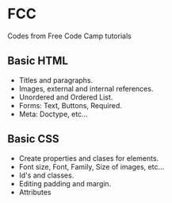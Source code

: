 # FCC
Codes from Free Code Camp tutorials

## Basic HTML

* Titles and paragraphs.
* Images, external and internal references.
* Unordered and Ordered List.
* Forms: Text, Buttons, Required.
* Meta: Doctype, etc...

## Basic CSS

* Create properties and clases for elements.
* Font size, Font, Family, Size of images, etc...
* Id's and classes.
* Editing padding and margin.
* Attributes
